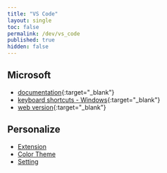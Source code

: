 ```yaml
---
title: "VS Code"
layout: single
toc: false
permalink: /dev/vs_code
published: true
hidden: false
---
```


<head>
  <base target="_self">
</head>

## Microsoft
  
- [documentation](https://code.visualstudio.com/docs){:target="_blank"}
- [keyboard shortcuts - Windows](https://code.visualstudio.com/shortcuts/keyboard-shortcuts-windows.pdf){:target="_blank"}
- [web version](https://code.visualstudio.com/docs/editor/vscode-web){:target="_blank"}

## Personalize

- [Extension](/dev/vs_code/personalize/extension)
- [Color Theme](/dev/vs_code/personalize/color_theme)
- [Setting](/dev/vs_code/personalize/setting)
